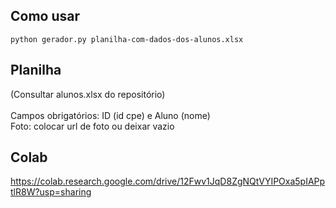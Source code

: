 ## Como usar

```
python gerador.py planilha-com-dados-dos-alunos.xlsx
```

## Planilha

(Consultar alunos.xlsx do repositório) <br><br>
Campos obrigatórios: ID (id cpe) e Aluno (nome) <br>
Foto: colocar url de foto ou deixar vazio

## Colab

https://colab.research.google.com/drive/12Fwv1JqD8ZgNQtVYIPOxa5pIAPptlR8W?usp=sharing
